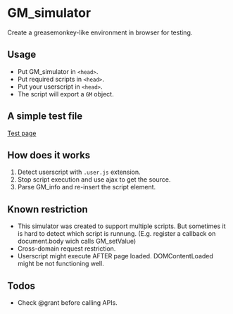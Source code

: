 GM_simulator
============
Create a greasemonkey-like environment in browser for testing.

Usage
-----
* Put GM_simulator in `<head>`.
* Put required scripts in `<head>`.
* Put your userscript in `<head>`.
* The script will export a `GM` object.

A simple test file
------------------
[Test page][1]

[1]: https://rawgit.com/eight04/GM_simulator/master/test.html

How does it works
-----------------
1. Detect userscript with `.user.js` extension.
2. Stop script execution and use ajax to get the source.
3. Parse GM_info and re-insert the script element.

Known restriction
-----------------
* This simulator was created to support multiple scripts. But sometimes it is hard to detect which script is runnung. (E.g. register a callback on document.body wich calls GM_setValue)
* Cross-domain request restriction.
* Userscript might execute AFTER page loaded. DOMContentLoaded might be not functioning well.

Todos
-----
* Check @grant before calling APIs.
